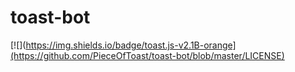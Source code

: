 # toast-bot
[![](https://img.shields.io/badge/toast.js-v2.1B-orange](https://github.com/PieceOfToast/toast-bot/blob/master/LICENSE)
